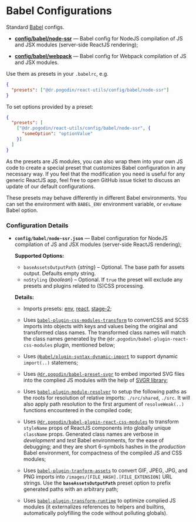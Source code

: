 # Babel Configurations
Standard [Babel](https://babeljs.io/) configs.

- [**config/babel/node-ssr**](#node-ssr) &mdash; Babel config for NodeJS
  compilation of JS and JSX modules (server-side ReactJS rendering);

- [**config/babel/webpack**](#webpack) &mdash; Babel config for Webpack
  compilation of JS and JSX modules.

Use them as presets in your `.babelrc`, e.g.
```json
{
  "presets": ["@dr.pogodin/react-utils/config/babel/node-ssr"]
}
```

To set options provided by a preset:
```json
{
  "presets": [
    ["@dr.pogodin/react-utils/config/babel/node-ssr", {
      "someOption": "optionValue"
    }]
  ]
}
```

As the presets are JS modules, you can also wrap them into your own JS code to
create a special preset that customizes Babel configuration in any necessary
way. If you feel that the modification you need is useful for any generic
ReactJS app, feel free to open GitHub issue ticket to discuss an update of our
default configurations.

These presets may behave differently in different Babel environments. You can
set the environment with `BABEL_ENV` environment variable, or `envName` Babel
option.

### Configuration Details

- <a name="node-ssr">**`config/babel/node-ssr.json`**</a> &mdash; Babel
configuration for NodeJS compilation of JS and JSX modules (server-side ReactJS
rendering);

  **Supported Options:**
  - `baseAssetsOutputPath` {_string_} &ndash; Optional. The base path for assets
    output. Defaults empty string.
  - `noStyling` {_boolean_} &ndash; Optional. If `true` the preset will exclude
    any presets and plugins related to (S)CSS processing.

  **Details:**

  - Imports presets: [env](https://www.npmjs.com/package/babel-preset-env),
  [react](https://www.npmjs.com/package/babel-preset-react),
  [stage-2](https://www.npmjs.com/package/babel-preset-stage-2);

  - Uses [`babel-plugin-css-modules-transform`](https://www.npmjs.com/package/babel-plugin-css-modules-transform)
  to convertCSS and SCSS imports into objects with keys and values being the
  original and transformed class names. The transformed class names will match
  the class names generated by the `@dr.pogodin/babel-plugin-react-css-modules`
  plugin, mentioned below;

  - Uses [`@babel/plugin-syntax-dynamic-import`](https://www.npmjs.com/package/@babel/plugin-syntax-dynamic-import)
  to support dynamic `import(..)` statemens;

  - Uses [`@dr.pogodin/babel-preset-svgr`](https://www.npmjs.com/package/@dr.pogodin/babel-preset-svgr)
  to embed imported SVG files into the complied JS modules with the help of
  [SVGR library](https://github.com/smooth-code/svgr);

  - Uses [`babel-plugin-module-resolver`](https://www.npmjs.com/package/babel-plugin-module-resolver)
  to setup the following paths as the roots for resolution of relative imports:
  `./src/shared`, `./src`. It will also apply path resolution to the first
  argument of `resolveWeak(..)` functions encountered in the compiled code;

  - Uses [`@dr.pogodin/babel-plugin-react-css-modules`](https://www.npmjs.com/package/@dr.pogodin/babel-plugin-react-css-modules)
  to transform `styleName` props of ReactJS components into globally unique
  `className` props. Generated class names are verbose in *development* and
  *test* Babel environments, for the ease of debugging; and they are short
  6-symbols hashes in the *production* Babel environment, for compactness of the
  compiled JS and CSS modules;

  - Uses [`babel-plugin-tranform-assets`](https://www.npmjs.com/package/@dr.pogodin/babel-plugin-transform-assets)
  to convert GIF, JPEG, JPG, and PNG imports into
  `/images/[FILE_HASH].[FILE_EXTENSION]` URL strings. Use the
  **`baseAssetsOutputPath`** preset option to prefix generated paths with an
  arbitrary path;

  - Uses [`babel-plugin-transform-runtime`](https://www.npmjs.com/package/babel-plugin-transform-runtime)
  to optimize complied JS modules (it externalizes references to helpers and
  builtins, automatically polyfilling the code without polluting globals).
